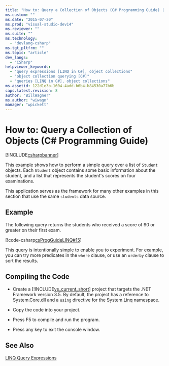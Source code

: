 ```yaml
---
title: "How to: Query a Collection of Objects (C# Programming Guide) | Microsoft Docs"
ms.custom: ""
ms.date: "2015-07-20"
ms.prod: "visual-studio-dev14"
ms.reviewer: ""
ms.suite: ""
ms.technology: 
  - "devlang-csharp"
ms.tgt_pltfrm: ""
ms.topic: "article"
dev_langs: 
  - "CSharp"
helpviewer_keywords: 
  - "query expressions [LINQ in C#], object collections"
  - "object collection querying [C#]"
  - "queries [LINQ in C#], object collections"
ms.assetid: 122d1e3b-1604-4add-b6b4-b84530a77b6b
caps.latest.revision: 8
author: "BillWagner"
ms.author: "wiwagn"
manager: "wpickett"
---
```

# How to: Query a Collection of Objects (C# Programming Guide)
[!INCLUDE[csharpbanner](../../../includes/csharpbanner.md)]

This example shows how to perform a simple query over a list of `Student` objects. Each `Student` object contains some basic information about the student, and a list that represents the student's scores on four examinations.  
  
 This application serves as the framework for many other examples in this section that use the same `students` data source.  
  
## Example  
 The following query returns the students who received a score of 90 or greater on their first exam.  
  
 [!code-csharp[csProgGuideLINQ#15](../../../samples/snippets/csharp/VS_Snippets_VBCSharp/csProgGuideLINQ/CS/csrefLINQHowTos.cs#15)]  
  
 This query is intentionally simple to enable you to experiment. For example, you can try more predicates in the `where` clause, or use an `orderby` clause to sort the results.  
  
## Compiling the Code  
  
-   Create a [!INCLUDE[vs_current_short](../../../includes/vs-current-short-md.md)] project that targets the .NET Framework version 3.5. By default, the project has a reference to System.Core.dll and a `using` directive for the System.Linq namespace.  
  
-   Copy the code into your project.  
  
-   Press F5 to compile and run the program.  
  
-   Press any key to exit the console window.  
  
## See Also  
 [LINQ Query Expressions](../../../csharp/programming-guide/linq-query-expressions/index.md)